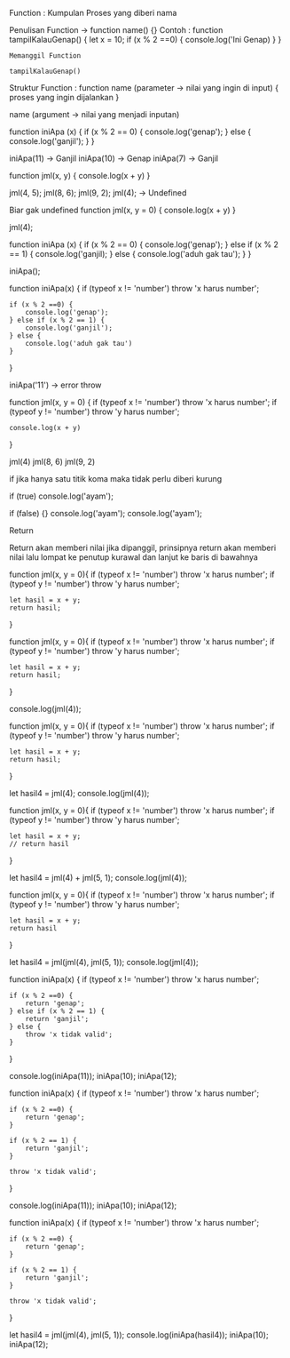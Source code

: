 Function :
Kumpulan Proses yang diberi nama

Penulisan Function -> function name() {}
    Contoh :
        function tampilKalauGenap() {
            let x = 10;
            if (x % 2 ==0) {
                console.log('Ini Genap)
            }
        }

    Memanggil Function

    tampilKalauGenap()

Struktur Function :
function name (parameter -> nilai yang ingin di input) {
    proses yang ingin dijalankan
}

name (argument -> nilai yang menjadi inputan)

function iniApa (x) {
    if (x % 2 == 0) {
        console.log('genap');
    } else {
        console.log('ganjil');
    }
}

iniApa(11) -> Ganjil
iniApa(10) -> Genap
iniApa(7)  -> Ganjil

function jml(x, y) {
    console.log(x + y)
}

jml(4, 5);
jml(8, 6);
jml(9, 2);
jml(4); -> Undefined

Biar gak undefined 
function jml(x, y = 0) {
    console.log(x + y)
}

jml(4);


function iniApa (x) {
    if (x % 2 == 0) {
        console.log('genap');
    } else if (x % 2 == 1) {
        console.log('ganjil);
    } else {
        console.log('aduh gak tau');
    }
}

iniApa();

function iniApa(x) {
    if (typeof x != 'number') throw 'x harus number';

    if (x % 2 ==0) {
        console.log('genap');
    } else if (x % 2 == 1) {
        console.log('ganjil');
    } else {
        console.log('aduh gak tau')
    }
}

iniApa('11') -> error throw

function jml(x, y = 0) {
    if (typeof x != 'number') throw 'x harus number';
    if (typeof y != 'number') throw 'y harus number';

    console.log(x + y)
}

jml(4)
jml(8, 6)
jml(9, 2)

if jika hanya satu titik koma maka tidak perlu diberi kurung

if (true) console.log('ayam');

if (false) {}
    console.log('ayam');
console.log('ayam');

Return

Return akan memberi nilai jika dipanggil, prinsipnya return akan memberi nilai lalu lompat ke penutup kurawal dan lanjut ke baris di bawahnya

function jml(x, y = 0){
    if (typeof x != 'number') throw 'x harus number';
    if (typeof y != 'number') throw 'y harus number';

    let hasil = x + y;
    return hasil;

}

function jml(x, y = 0){
    if (typeof x != 'number') throw 'x harus number';
    if (typeof y != 'number') throw 'y harus number';

    let hasil = x + y;
    return hasil;

}

console.log(jml(4));

function jml(x, y = 0){
    if (typeof x != 'number') throw 'x harus number';
    if (typeof y != 'number') throw 'y harus number';

    let hasil = x + y;
    return hasil;

}

let hasil4 = jml(4);
console.log(jml(4));

function jml(x, y = 0){
    if (typeof x != 'number') throw 'x harus number';
    if (typeof y != 'number') throw 'y harus number';

    let hasil = x + y;
    // return hasil
}

let hasil4 = jml(4) + jml(5, 1);
console.log(jml(4));

function jml(x, y = 0){
    if (typeof x != 'number') throw 'x harus number';
    if (typeof y != 'number') throw 'y harus number';

    let hasil = x + y;
    return hasil
}

let hasil4 = jml(jml(4), jml(5, 1));
console.log(jml(4));

function iniApa(x) {
    if (typeof x != 'number') throw 'x harus number';

    if (x % 2 ==0) {
        return 'genap';
    } else if (x % 2 == 1) {
        return 'ganjil';
    } else {
        throw 'x tidak valid';
    }
}


console.log(iniApa(11));
iniApa(10);
iniApa(12);

function iniApa(x) {
    if (typeof x != 'number') throw 'x harus number';

    if (x % 2 ==0) {
        return 'genap';
    } 
    
    if (x % 2 == 1) {
        return 'ganjil';
    }

    throw 'x tidak valid';
}

console.log(iniApa(11));
iniApa(10);
iniApa(12);

function iniApa(x) {
    if (typeof x != 'number') throw 'x harus number';

    if (x % 2 ==0) {
        return 'genap';
    } 
    
    if (x % 2 == 1) {
        return 'ganjil';
    }

    throw 'x tidak valid';
}

let hasil4 = jml(jml(4), jml(5, 1));
console.log(iniApa(hasil4));
iniApa(10);
iniApa(12);